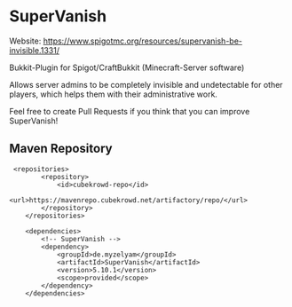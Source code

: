 # SuperVanish
Website: https://www.spigotmc.org/resources/supervanish-be-invisible.1331/

Bukkit-Plugin for Spigot/CraftBukkit (Minecraft-Server software)

Allows server admins to be completely invisible and undetectable for other players, which helps them with their administrative work.

Feel free to create Pull Requests if you think that you can improve SuperVanish!

## Maven Repository
```
 <repositories>
        <repository>
            <id>cubekrowd-repo</id>
            <url>https://mavenrepo.cubekrowd.net/artifactory/repo/</url>
        </repository>
    </repositories>

    <dependencies>
        <!-- SuperVanish -->
        <dependency>
            <groupId>de.myzelyam</groupId>
            <artifactId>SuperVanish</artifactId>
            <version>5.10.1</version>
            <scope>provided</scope>
        </dependency>
    </dependencies>
```
